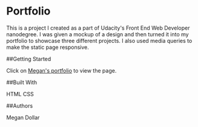 # Portfolio

This is a project I created as a part of Udacity's Front End Web Developer nanodegree. I was given a mockup of a design and then turned it into my portfolio to showcase three different projects. I also used media queries to make the static page responsive.

##Getting Started

Click on [Megan's portfolio](http://megdollar.github.io/porfolio) to view the page.

##Built With

HTML
CSS

##Authors

Megan Dollar




